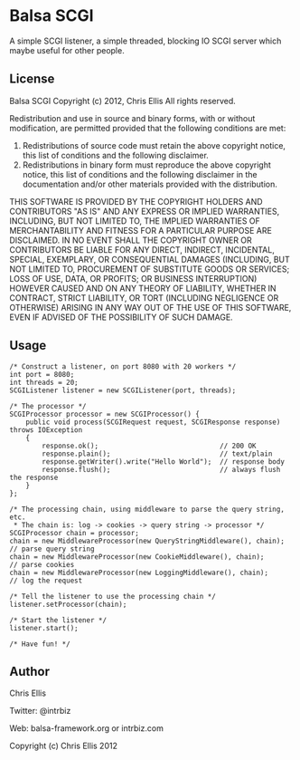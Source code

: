 Balsa SCGI
==========
A simple SCGI listener, a simple threaded, blocking IO SCGI server which maybe useful for other people.


License
-------
Balsa SCGI
Copyright (c) 2012, Chris Ellis
All rights reserved.

Redistribution and use in source and binary forms, with or without
modification, are permitted provided that the following conditions are met: 

1. Redistributions of source code must retain the above copyright notice, this
   list of conditions and the following disclaimer. 
2. Redistributions in binary form must reproduce the above copyright notice,
   this list of conditions and the following disclaimer in the documentation
   and/or other materials provided with the distribution. 

THIS SOFTWARE IS PROVIDED BY THE COPYRIGHT HOLDERS AND CONTRIBUTORS "AS IS" AND
ANY EXPRESS OR IMPLIED WARRANTIES, INCLUDING, BUT NOT LIMITED TO, THE IMPLIED
WARRANTIES OF MERCHANTABILITY AND FITNESS FOR A PARTICULAR PURPOSE ARE
DISCLAIMED. IN NO EVENT SHALL THE COPYRIGHT OWNER OR CONTRIBUTORS BE LIABLE FOR
ANY DIRECT, INDIRECT, INCIDENTAL, SPECIAL, EXEMPLARY, OR CONSEQUENTIAL DAMAGES
(INCLUDING, BUT NOT LIMITED TO, PROCUREMENT OF SUBSTITUTE GOODS OR SERVICES;
LOSS OF USE, DATA, OR PROFITS; OR BUSINESS INTERRUPTION) HOWEVER CAUSED AND
ON ANY THEORY OF LIABILITY, WHETHER IN CONTRACT, STRICT LIABILITY, OR TORT
(INCLUDING NEGLIGENCE OR OTHERWISE) ARISING IN ANY WAY OUT OF THE USE OF THIS
SOFTWARE, EVEN IF ADVISED OF THE POSSIBILITY OF SUCH DAMAGE.


Usage
-----
<pre><code class="java">/* Construct a listener, on port 8080 with 20 workers */
int port = 8080;
int threads = 20;
SCGIListener listener = new SCGIListener(port, threads);

/* The processor */
SCGIProcessor processor = new SCGIProcessor() {
    public void process(SCGIRequest request, SCGIResponse response) throws IOException
    {
        response.ok();                              // 200 OK
        response.plain();                           // text/plain
        response.getWriter().write("Hello World");  // response body
        response.flush();                           // always flush the response
    }
};

/* The processing chain, using middleware to parse the query string, etc.
 * The chain is: log -> cookies -> query string -> processor */
SCGIProcessor chain = processor;
chain = new MiddlewareProcessor(new QueryStringMiddleware(), chain);  // parse query string
chain = new MiddlewareProcessor(new CookieMiddleware(), chain);       // parse cookies
chain = new MiddlewareProcessor(new LoggingMiddleware(), chain);      // log the request

/* Tell the listener to use the processing chain */
listener.setProcessor(chain);

/* Start the listener */
listener.start();

/* Have fun! */</code></pre>


Author
------
Chris Ellis

Twitter: @intrbiz

Web: balsa-framework.org or intrbiz.com

Copyright (c) Chris Ellis 2012